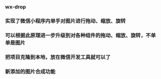 ### wx-drop
### 实现了微信小程序内单手对图片进行拖动、缩放、旋转
### 可以根据此原理进一步升级到对各种组件的拖动、缩放、旋转，不单单是图片
### 把项目克隆到本地，放在微信开发工具就可以了
### 新添加的图片合成功能
